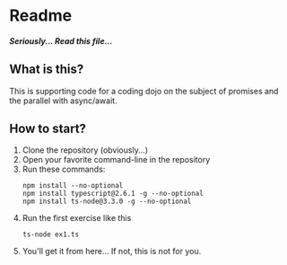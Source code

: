 # Readme
##### Seriously... Read this file...

## What is this?
This is supporting code for a coding dojo on the subject of promises and the parallel with async/await.
## How to start?
1. Clone the repository (obviously...)
1. Open your favorite command-line in the repository
1. Run these commands: 
	```
	npm install --no-optional
	npm install typescript@2.6.1 -g --no-optional
	npm install ts-node@3.3.0 -g --no-optional
	```
1. Run the first exercise like this
	```
	ts-node ex1.ts
	```
1. You'll get it from here... If not, this is not for you.
